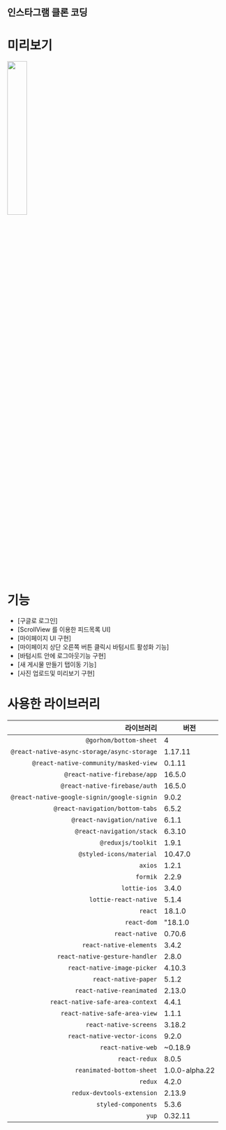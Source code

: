 ## 인스타그램 클론 코딩

# 미리보기

<img width="30%" src="https://user-images.githubusercontent.com/72382663/210572512-005988b7-f2ed-4f77-a65f-e69d32414dc7.gif">

# 기능

- [구글로 로그인]
- [ScrollView 를 이용한 피드목록 UI]
- [마이페이지 UI 구현]
- [마이페이지 상단 오른쪽 버튼 클릭시 바텀시트 활성화 기능]
- [바텀시트 안에 로그아웃기능 구현]
- [새 게시물 만들기 탭이동 기능]
- [사진 업로드및 미리보기 구현]


# 사용한 라이브러리

| 라이브러리 | 버전 |
|--------:|---------|
   | `@gorhom/bottom-sheet`| 4 |
   | `@react-native-async-storage/async-storage`| 1.17.11 |
   | `@react-native-community/masked-view`| 0.1.11 |
   | `@react-native-firebase/app`| 16.5.0 |
   | `@react-native-firebase/auth`| 16.5.0 |
   | `@react-native-google-signin/google-signin`| 9.0.2 |
   | `@react-navigation/bottom-tabs`| 6.5.2 |
   | `@react-navigation/native`| 6.1.1 |
   | `@react-navigation/stack`| 6.3.10 |
   | `@reduxjs/toolkit`| 1.9.1 |
   | `@styled-icons/material`| 10.47.0 |
   | `axios`| 1.2.1 |
   | `formik`| 2.2.9 |
   | `lottie-ios`| 3.4.0 |
   | `lottie-react-native`| 5.1.4 |
   | `react`| 18.1.0 |
   | `react-dom`| "18.1.0 |
   | `react-native`| 0.70.6 |
   | `react-native-elements`| 3.4.2 |
   | `react-native-gesture-handler`| 2.8.0 |
   | `react-native-image-picker`| 4.10.3 |
   | `react-native-paper`| 5.1.2 |
   | `react-native-reanimated`| 2.13.0 |
   | `react-native-safe-area-context`| 4.4.1 |
   | `react-native-safe-area-view`| 1.1.1 |
   | `react-native-screens`| 3.18.2 |
   | `react-native-vector-icons`| 9.2.0 |
   | `react-native-web`| ~0.18.9 |
   | `react-redux`| 8.0.5 |
   | `reanimated-bottom-sheet`| 1.0.0-alpha.22 |
   | `redux`| 4.2.0 |
   | `redux-devtools-extension`| 2.13.9 |
   | `styled-components`| 5.3.6 |
   | `yup`| 0.32.11 |

